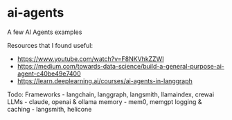 # ai-agents
A few AI Agents examples

Resources that I found useful:

- https://www.youtube.com/watch?v=F8NKVhkZZWI
- https://medium.com/towards-data-science/build-a-general-purpose-ai-agent-c40be49e7400
- https://learn.deeplearning.ai/courses/ai-agents-in-langgraph

Todo:
Frameworks - langchain, langgraph, langsmith, llamaindex, crewai
LLMs - claude, openai & ollama
memory - mem0, memgpt
logging & caching - langsmith, helicone

